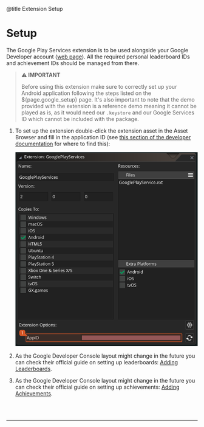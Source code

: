 @title Extension Setup

# Setup

The Google Play Services extension is to be used alongside your Google Developer account ([web page](https://developers.google.com/)). All the required personal leaderboard IDs and achievement IDs should be managed from there.

> **:warning: IMPORTANT**
>
>  Before using this extension make sure to correctly set up your Android application following the steps listed on the ${page.google_setup} page. It's also important to note that the demo provided with the extension is a reference demo meaning it cannot be played as is, as it would need our `.keystore` and our Google Services ID which cannot be included with the package.

1. To set up the extension double-click the extension asset in the Asset Browser and fill in the application ID (see [this section of the developer documentation](https://developer.android.com/games/pgs/console/setup#avoid_common_issues) for where to find this): <br>

   ![](assets/gps_setup_ext_options.png)

2. As the Google Developer Console layout might change in the future you can check their official guide on setting up leaderboards: [Adding Leaderboards](https://developers.google.com/games/services/common/concepts/leaderboards#creating_a_leaderboard).

3. As the Google Developer Console layout might change in the future you can check their official guide on setting up achievements: [Adding Achievements](https://developers.google.com/games/services/common/concepts/achievements#creating_an_achievement).


<br><br>

---